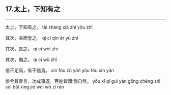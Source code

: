 ## 17.太上，下知有之
---


<ruby><rbc><rb> 太上，下知有之。 </rb></rbc>
  <rtc><rt>tài shàng xià zhī yǒu zhī</rt></rtc>
</ruby>

<ruby><rbc><rb> 其次，亲而誉之。 </rb></rbc>
  <rtc><rt>qí cì qīn ér yù zhī</rt></rtc>
</ruby>

<ruby><rbc><rb> 其次，畏之。 </rb></rbc>
  <rtc><rt>qí cì wèi zhī</rt></rtc>
</ruby>

<ruby><rbc><rb> 其次，侮之。 </rb></rbc>
  <rtc><rt>qí cì wǔ zhī</rt></rtc>
</ruby>

<ruby><rbc><rb> 信不足焉，有不信焉。 </rb></rbc>
  <rtc><rt>xìn fǒu zú yān yǒu fǒu xìn yān</rt></rtc>
</ruby>

<ruby><rbc><rb> 悠兮其贵言，功成事遂，百姓皆谓∶我自然。 </rb></rbc>
  <rtc><rt>yōu xī qí guì yán gōng chéng shì suì bǎi xìng jiē wèi wǒ zì rán</rt></rtc>
</ruby>

<ruby><rbc><rb>   </rb></rbc>
  <rtc><rt> </rt></rtc>
</ruby>


